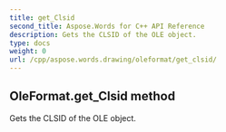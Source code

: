 ```yaml
---
title: get_Clsid
second_title: Aspose.Words for C++ API Reference
description: Gets the CLSID of the OLE object. 
type: docs
weight: 0
url: /cpp/aspose.words.drawing/oleformat/get_clsid/
---
```

## OleFormat.get_Clsid method


Gets the CLSID of the OLE object.

